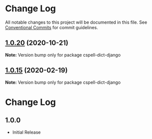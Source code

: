 # Change Log

All notable changes to this project will be documented in this file.
See [Conventional Commits](https://conventionalcommits.org) for commit guidelines.

## [1.0.20](https://github.com/streetsidesoftware/cspell-dicts/compare/cspell-dict-django@1.0.19...cspell-dict-django@1.0.20) (2020-10-21)

**Note:** Version bump only for package cspell-dict-django





## [1.0.15](https://github.com/streetsidesoftware/cspell-dicts/compare/cspell-dict-django@1.0.14...cspell-dict-django@1.0.15) (2020-02-19)

**Note:** Version bump only for package cspell-dict-django





# Change Log

## 1.0.0
- Initial Release
